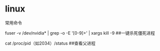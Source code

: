 # linux
常用命令

fuser -v /dev/nvidia* | grep -o -E '[0-9]+' | xargs kill -9 ##一键杀死僵死进程

cat /proc/pid（如2034）/status ##查看父进程
